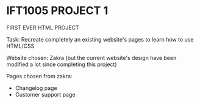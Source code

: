 # IFT1005 PROJECT 1

FIRST EVER HTML PROJECT

Task: 
Recreate completely an existing website's pages to learn how to use HTML/CSS

Website chosen:
Zakra (but the current website's design have been modified a lot since completing this project)

Pages chosen from zakra:
- Changelog page
- Customer support page
